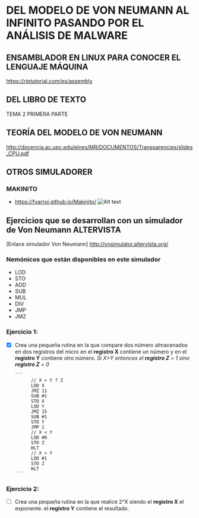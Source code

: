 # DEL MODELO DE VON NEUMANN AL INFINITO PASANDO POR EL ANÁLISIS DE MALWARE 

## ENSAMBLADOR EN LINUX PARA CONOCER EL LENGUAJE MÁQUINA
https://riptutorial.com/es/assembly

## DEL LIBRO DE TEXTO
TEMA 2 PRIMERA PARTE

## TEORÍA DEL MODELO DE VON NEUMANN
http://docencia.ac.upc.edu/eines/MR/DOCUMENTOS/Transparencies/slides_CPU.pdf

## OTROS SIMULADORER

### MAKINITO
* https://fvarrui.github.io/Makinito/
![Alt text](https://fvarrui.github.io/Makinito/images/interfaz.png?raw=true "MAKINITO")

## Ejercicios que se desarrollan con un simulador de Von Neumann ALTERVISTA

[Enlace simulador Von Neumann] http://vnsimulator.altervista.org/

### Nemónicos que están disponibles en este simulador
* LOD
* STO
* ADD
* SUB
* MUL
* DIV
* JMP
* JMZ


### Ejercicio 1: 
- [x] Crea una pequeña rutina en la que compare dos número almacenados en dos registros del micro en el **registro X** contiene un número
      y en el **registro Y** contiene otro número. *Si X>Y entonces el **registro Z** = 1 sino **registro Z** = 0*
      
      ```
            // X > Y ? Z
            LOD X
            JMZ 11
            SUB #1
            STO X
            LOD Y
            JMZ 15
            SUB #1
            STO Y
            JMP 1
            // X < Y
            LOD #0
            STO Z
            HLT
            // X > Y
            LOD #1
            STO Z
            HLT
      ```

### Ejercicio 2: 
- [ ] Crea una pequeña rutina en la que realice 2^X siendo el **registro X** el exponente.
  el **registro Y** contiene el resultado.
